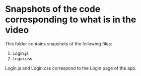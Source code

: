 # Snapshots of the code corresponding to what is in the video 
This folder contains snapshots of the following files:
1) Login.js
2) Login.css

Login.js and Login.css correspond to the Login page of the app. 
